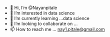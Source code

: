 - 👋 Hi, I’m @Nayanpitale
- 👀 I’m interested in data science
- 🌱 I’m currently learning ...data science
- 💞️ I’m looking to collaborate on ...
- 📫 How to reach me ... nay1.pitale@gmail.com

<!---
Nayanpitale/Nayanpitale is a ✨ special ✨ repository because its `README.md` (this file) appears on your GitHub profile.
You can click the Preview link to take a look at your changes.
--->
